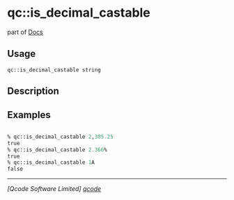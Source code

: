 qc::is_decimal_castable
=======================

part of [Docs](.)

Usage
-----
`qc::is_decimal_castable string`

Description
-----------


Examples
--------
```tcl

% qc::is_decimal_castable 2,305.25
true
% qc::is_decimal_castable 2.366%
true
% qc::is_decimal_castable 1A
false
```

----------------------------------
*[Qcode Software Limited] [qcode]*

[qcode]: www.qcode.co.uk "Qcode Software"
